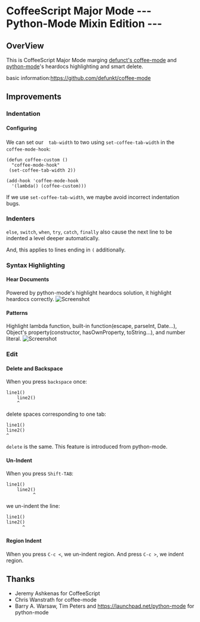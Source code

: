 CoffeeScript Major Mode --- Python-Mode Mixin Edition ---
==========================================================

## OverView
This is CoffeeScript Major Mode marging [defunct's coffee-mode][cm] and 
[python-mode][pm]'s heardocs highlighting and smart delete.

basic information:<https://github.com/defunkt/coffee-mode>

## Improvements
### Indentation

#### Configuring
We can set our　`tab-width` to two using `set-coffee-tab-width` in the `coffee-mode-hook`:

    (defun coffee-custom ()
      "coffee-mode-hook"
     (set-coffee-tab-width 2))

    (add-hook 'coffee-mode-hook
      '(lambda() (coffee-custom)))

If we use `set-coffee-tab-width`, we maybe avoid incorrect indentation bugs.

### Indenters

`else`, `switch`, `when`, `try`, `catch`, `finally` also cause the next line
to be indented a level deeper automatically.

And, this applies to lines ending in `(` additionally.

### Syntax Highlighting

#### Hear Documents
Powered by python-mode's highlight heardocs solution, it highlight heardocs correctly.
![Screenshot](https://github.com/downloads/torimaru/coffee-mode/heardoc.png)

#### Patterns
Highlight lambda function, built-in function(escape, parseInt, Date...),
Object's property(constructor, hasOwnProperty, toString...), and number literal.
![Screenshot](https://github.com/downloads/torimaru/coffee-mode/highlight.png)

### Edit
#### Delete and Backspace
When you press `backspace` once:

    line1()
	    line2()
		^

delete spaces corresponding to one tab:

    line1()
	line2()
	^

`delete` is the same.
This feature is introduced from python-mode.

#### Un-Indent
When you press `Shift-TAB`:

    line1()
	    line2()
		      ^

we un-indent the line:

    line1()
	line2()
	      ^

#### Region Indent
When you press `C-c <`, we un-indent region.
And press `C-c >`, we indent region.

## Thanks

* Jeremy Ashkenas for CoffeeScript
* Chris Wanstrath for coffee-mode
* Barry A. Warsaw, Tim Peters and <https://launchpad.net/python-mode> for python-mode


[cs]: http://jashkenas.github.com/coffee-script/
[cm]: https://github.com/defunkt/coffee-mode
[pm]: https://launchpad.net/python-mode
